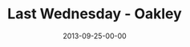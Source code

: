 ---
layout: message
category: message
series: "#culture"
title: "Last Wednesday - Oakley"
date: 2013-09-25-00-00
message_id: 823
audio: "http://s3.amazonaws.com/crossroads-media/media/legacy/mp3/092513_lw_oakley.mp3"
audio-duration: "42:33"
description: "Last Wednesday - Oakley"
video: "https://s3.amazonaws.com/crossroadsvideomessages/092513_lw_oakley.mp4"
video-duration: "42:33"
video-image: "http://s3.amazonaws.com/crossroads-media/images/legacy/content/092813_lw_oakley_still.jpg"
explicit: false
---